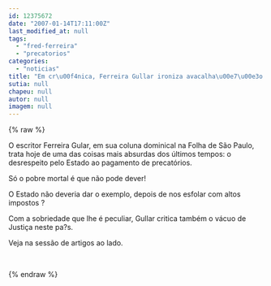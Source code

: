 ```yaml
---
id: 12375672
date: "2007-01-14T17:11:00Z"
last_modified_at: null
tags:
  - "fred-ferreira"
  - "precatorios"
categories:
  - "noticias"
title: "Em cr\u00f4nica, Ferreira Gullar ironiza avacalha\u00e7\u00e3o dos precat\u00f3rios no pa?s"
sutia: null
chapeu: null
autor: null
imagem: null
---
```

{% raw %}
<p><P>O escritor Ferreira Gular, em sua coluna dominical na Folha de São Paulo, trata hoje de uma das coisas mais absurdas dos últimos tempos: o desrespeito pelo Estado ao pagamento de precatórios.</P></p>
<p><P>Só o pobre mortal é que não pode dever!</P></p>
<p><P>O Estado não deveria dar o exemplo, depois de nos esfolar com altos impostos ?</P></p>
<p><P>Com a sobriedade que lhe é peculiar, Gullar critica também o vácuo de Justiça neste pa?s.</P></p>
<p><P>Veja na sessão de artigos ao lado.</P></p>
<p><P>&nbsp;</P> </p>
{% endraw %}